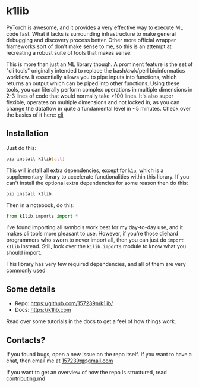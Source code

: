 # k1lib

PyTorch is awesome, and it provides a very effective way to execute ML code fast. What
it lacks is surrounding infrastructure to make general debugging and discovery process
better. Other more official wrapper frameworks sort of don't make sense to me, so this
is an attempt at recreating a robust suite of tools that makes sense.

This is more than just an ML library though. A prominent feature is the set of "cli tools" originally intended to replace the bash/awk/perl bioinformatics workflow. It essentially allows you to pipe inputs into functions, which returns an output which can be piped into other functions. Using these tools, you can literally perform complex operations in multiple dimensions in 2-3 lines of code that would normally take >100 lines. It's also super flexible, operates on multiple dimensions and not locked in, as you can change the dataflow in quite a fundamental level in ~5 minutes. Check over the basics of it here: [cli](https://k1lib.com/latest/cli/index.html)

## Installation

Just do this:

```bash
pip install k1lib[all]
```

This will install all extra dependencies, except for `k1a`, which is a supplementary library to accelerate functionalities within this library. If you can't install the optional extra dependencies for some reason then do this:

```bash
pip install k1lib
```

Then in a notebook, do this:

```python
from k1lib.imports import *
```

I've found importing all symbols work best for my day-to-day use, and it makes
cli tools more pleasant to use. However, if you're those diehard programmers
who sworn to never import all, then you can just do `import k1lib` instead.
Still, look over the `k1lib.imports` module to know what you should import.

This library has very few required dependencies, and all of them are very commonly used

## Some details

- Repo: https://github.com/157239n/k1lib/
- Docs: https://k1lib.com

Read over some tutorials in the docs to get a feel of how things work.

## Contacts?

If you found bugs, open a new issue on the repo itself. If you want to have a chat, then email me at 157239q@gmail.com

If you want to get an overview of how the repo is structured, read [contributing.md](contributing.md)
